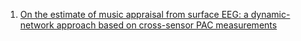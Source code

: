 1. [On the estimate of music appraisal from surface EEG: a dynamic-network approach based on cross-sensor PAC measurements](https://iopscience.iop.org/article/10.1088/1741-2552/abffe6)
